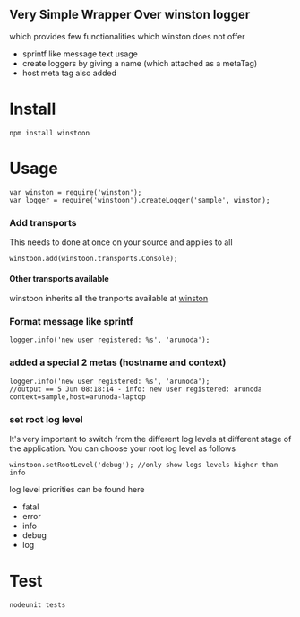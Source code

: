Very Simple Wrapper Over winston logger
---------------------------------------

which provides few functionalities which winston does not offer

* sprintf like message text usage
* create loggers by giving a name (which attached as a metaTag)
* host meta tag also added

Install
=======
	npm install winstoon

Usage
=====
	var winston = require('winston');
	var logger = require('winstoon').createLogger('sample', winston);
### Add transports
This needs to done at once on your source and applies to all

	winstoon.add(winstoon.transports.Console);

#### Other transports available
winstoon inherits all the tranports available at [winston](https://github.com/indexzero/winston)

### Format message like sprintf
	logger.info('new user registered: %s', 'arunoda');

### added a special 2 metas (hostname and context)
	logger.info('new user registered: %s', 'arunoda');
	//output == 5 Jun 08:18:14 - info: new user registered: arunoda context=sample,host=arunoda-laptop

### set root log level
It's very important to switch from the different log levels at different stage of the application.
You can choose your root log level as follows

	winstoon.setRootLevel('debug'); //only show logs levels higher than info

log level priorities can be found here
* fatal
* error
* info
* debug
* log

Test
=====
	nodeunit tests
